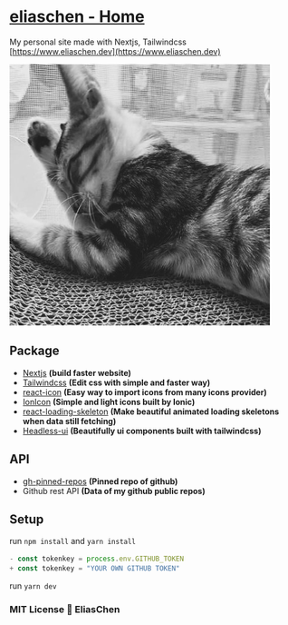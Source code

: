 # [eliaschen - Home](https://www.eliaschen.dev)

My personal site made with Nextjs, Tailwindcss\
[https://www.eliaschen.dev](https://www.eliaschen.dev)

[![eliaschen photoshot](public/eliaschen.jpg)](https://www.eliaschen.dev)

## Package

-   [Nextjs](https://nextjs.org/) **(build faster website)**
-   [Tailwindcss](https://tailwindcss.com/) **(Edit css with simple and faster way)**
-   [react-icon](https://react-icons.github.io/react-icons/) **(Easy way to import icons from many icons provider)**
-   [IonIcon](https://ionic.io/ionicons) **(Simple and light icons built by Ionic)**
-   [react-loading-skeleton](https://www.npmjs.com/package/react-loading-skeleton) **(Make beautiful animated loading skeletons when data still fetching)**
-   [Headless-ui](https://headlessui.com/) **(Beautifully ui components built with tailwindcss)**

## API

-   [gh-pinned-repos](https://github.com/egoist/gh-pinned-repos) **(Pinned repo of github)**
-   Github rest API **(Data of my github public repos)**

## Setup

run `npm install` and `yarn install`

```jsx
- const tokenkey = process.env.GITHUB_TOKEN
+ const tokenkey = "YOUR OWN GITHUB TOKEN"
```

run `yarn dev`

### MIT License 🔨 EliasChen
